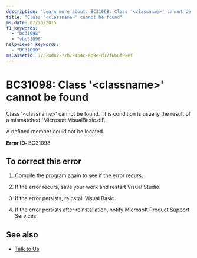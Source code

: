 ```yaml
---
description: "Learn more about: BC31098: Class '<classname>' cannot be found"
title: "Class '<classname>' cannot be found"
ms.date: 07/20/2015
f1_keywords:
  - "bc31098"
  - "vbc31098"
helpviewer_keywords:
  - "BC31098"
ms.assetid: 72528d02-77b7-4b4c-8b9e-d12f666f92ef
---
```

# BC31098: Class '\<classname>' cannot be found

Class '\<classname>' cannot be found. This condition is usually the result of a mismatched 'Microsoft.VisualBasic.dll'.

 A defined member could not be located.

 **Error ID:** BC31098

## To correct this error

1. Compile the program again to see if the error recurs.

2. If the error recurs, save your work and restart Visual Studio.

3. If the error persists, reinstall Visual Basic.

4. If the error persists after reinstallation, notify Microsoft Product Support Services.

## See also

- [Talk to Us](/visualstudio/ide/feedback-options)
